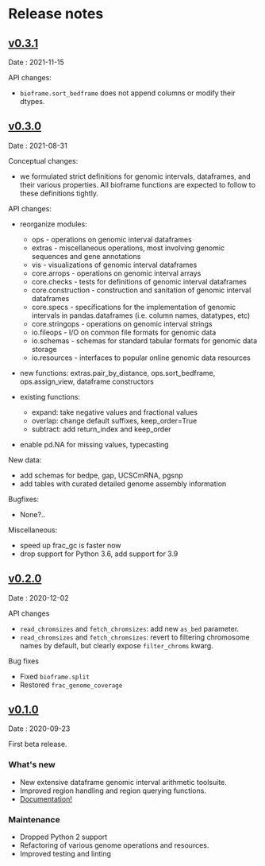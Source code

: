 # Release notes

## [v0.3.1](https://github.com/open2c/bioframe/compare/v0.3.0...v0.3.1)

Date : 2021-11-15

API changes:

* `bioframe.sort_bedframe` does not append columns or modify their dtypes.


## [v0.3.0](https://github.com/open2c/bioframe/compare/v0.2.0...v0.3.0)

Date : 2021-08-31

Conceptual changes:
* we formulated strict definitions for genomic intervals, dataframes, and 
    their various properties. All bioframe functions are expected to follow
    to these definitions tightly.  

API changes:
* reorganize modules: 
    * ops - operations on genomic interval dataframes 
    * extras - miscellaneous operations, most involving
        genomic sequences and gene annotations
    * vis - visualizations of genomic interval dataframes
    * core.arrops - operations on genomic interval arrays
    * core.checks - tests for definitions of genomic interval dataframes
    * core.construction - construction and sanitation of genomic interval dataframes
    * core.specs - specifications for the implementation of genomic intervals in pandas.dataframes 
        (i.e. column names, datatypes, etc)
    * core.stringops - operations on genomic interval strings
    * io.fileops - I/O on common file formats for genomic data
    * io.schemas - schemas for standard tabular formats for genomic data storage
    * io.resources - interfaces to popular online genomic data resources 

* new functions: extras.pair_by_distance, ops.sort_bedframe, ops.assign_view, 
    dataframe constructors

* existing functions:
    * expand: take negative values and fractional values
    * overlap: change default suffixes, keep_order=True
    * subtract: add return_index and keep_order

* enable pd.NA for missing values, typecasting

New data:
* add schemas for bedpe, gap, UCSCmRNA, pgsnp
* add tables with curated detailed genome assembly information

Bugfixes:
* None?..

Miscellaneous:
* speed up frac_gc is faster now
* drop support for Python 3.6, add support for 3.9


## [v0.2.0](https://github.com/open2c/bioframe/compare/v0.1.0...v0.2.0)

Date : 2020-12-02

API changes
* `read_chromsizes` and `fetch_chromsizes`: add new `as_bed` parameter.
* `read_chromsizes` and `fetch_chromsizes`: revert to filtering chromosome names by default, but clearly expose `filter_chroms` kwarg.

Bug fixes
* Fixed `bioframe.split`
* Restored `frac_genome_coverage`


## [v0.1.0](https://github.com/open2c/bioframe/compare/v0.0.12...v0.1.0)

Date : 2020-09-23

First beta release.

### What's new

* New extensive dataframe genomic interval arithmetic toolsuite.
* Improved region handling and region querying functions.
* [Documentation!](https://bioframe.readthedocs.io/)

### Maintenance

* Dropped Python 2 support
* Refactoring of various genome operations and resources.
* Improved testing and linting
